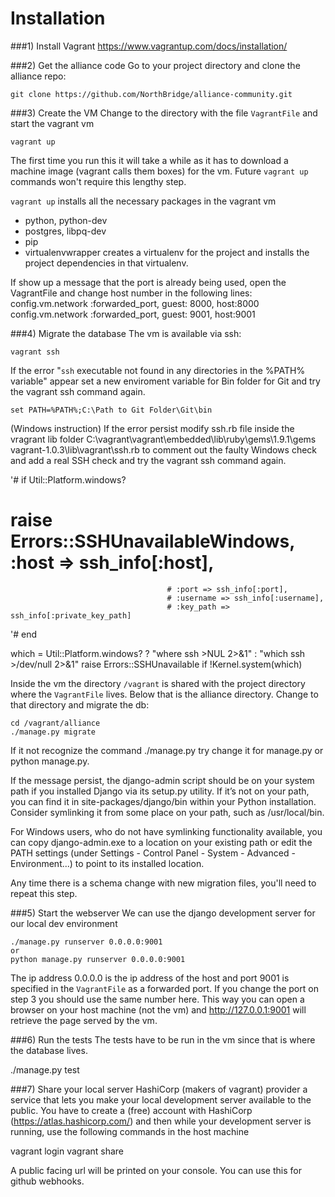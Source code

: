 Installation
============

###1) Install Vagrant
https://www.vagrantup.com/docs/installation/

###2) Get the alliance code
Go to your project directory and clone the alliance repo:

    git clone https://github.com/NorthBridge/alliance-community.git
    
###3) Create the VM
Change to the directory with the file `VagrantFile` and start the vagrant vm

    vagrant up
    
The first time you run this it will take a while as it has to download a
machine image (vagrant calls them boxes) for the vm. Future `vagrant up`
commands won't require this lengthy step.

`vagrant up` installs all the necessary packages in the vagrant vm
* python, python-dev
* postgres, libpq-dev
* pip
* virtualenvwrapper
creates a virtualenv for the project and installs the project dependencies
in that virtualenv.

If show up a message that the port is already being used, open the VagrantFile
and change host number in the following lines:
    config.vm.network :forwarded_port, guest: 8000, host:8000
    config.vm.network :forwarded_port, guest: 9001, host:9001

###4) Migrate the database
The vm is available via ssh:

    vagrant ssh

If the error "`ssh` executable not found in any directories in the %PATH%
variable" appear set a new enviroment variable for Bin folder for Git and
try the vagrant ssh command again.

    set PATH=%PATH%;C:\Path to Git Folder\Git\bin

(Windows instruction) If the error persist modify ssh.rb file inside the
vragrant lib folder C:\vagrant\vagrant\embedded\lib\ruby\gems\1.9.1\gems\
vagrant-1.0.3\lib\vagrant\ssh.rb to comment out the faulty Windows check 
and add a real SSH check and try the vagrant ssh command again.

'# if Util::Platform.windows?
  # raise Errors::SSHUnavailableWindows, :host => ssh_info[:host],
                                       # :port => ssh_info[:port],
                                       # :username => ssh_info[:username],
                                       # :key_path => ssh_info[:private_key_path]
'# end

which = Util::Platform.windows? ? "where ssh >NUL 2>&1" : "which ssh >/dev/null 2>&1"
raise Errors::SSHUnavailable if !Kernel.system(which)


Inside the vm the directory `/vagrant` is shared with the project directory
where the `VagrantFile` lives. Below that is the alliance directory. Change
to that directory and migrate the db:

    cd /vagrant/alliance
    ./manage.py migrate

If it not recognize the command ./manage.py try change it for manage.py or
python manage.py.

If the message persist, the django-admin script should be on your system path
if you installed Django via its setup.py utility. If it’s not on your path, you
can find it in site-packages/django/bin within your Python installation.
Consider symlinking it from some place on your path, such as /usr/local/bin.

For Windows users, who do not have symlinking functionality available, you
can copy django-admin.exe to a location on your existing path or edit the
PATH settings (under Settings - Control Panel - System - Advanced - 
Environment...) to point to its installed location.
    
Any time there is a schema change with new migration files, you'll need to
repeat this step.

###5) Start the webserver
We can use the django development server for our local dev environment

    ./manage.py runserver 0.0.0.0:9001
    or
    python manage.py runserver 0.0.0.0:9001
    
The ip address 0.0.0.0 is the ip address of the host and port 9001 is
specified in the `VagrantFile` as a forwarded port. If you change the port
on step 3 you should use the same number here. This way you can open a
browser on your host machine (not the vm) and http://127.0.0.1:9001 will
retrieve the page served by the vm.

###6) Run the tests
The tests have to be run in the vm since that is where the database lives.

   ./manage.py test
   
###7) Share your local server
HashiCorp (makers of vagrant) provider a service that lets you make your
local development server available to the public. You have to create
a (free) account with HashiCorp (https://atlas.hashicorp.com/) and then
while your development server is running, use the following commands in the
host machine

   vagrant login
   vagrant share
   
A public facing url will be printed on your console. You can use this for
github webhooks.
